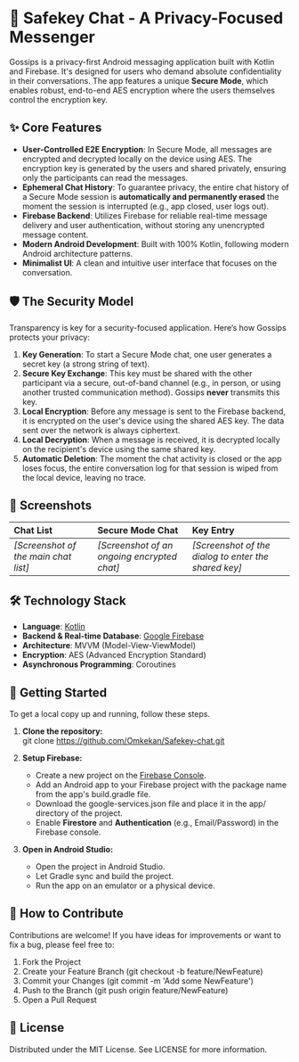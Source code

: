 # **🔐 Safekey Chat \- A Privacy-Focused Messenger**

Gossips is a privacy-first Android messaging application built with Kotlin and Firebase. It's designed for users who demand absolute confidentiality in their conversations. The app features a unique **Secure Mode**, which enables robust, end-to-end AES encryption where the users themselves control the encryption key.

## **✨ Core Features**

* **User-Controlled E2E Encryption**: In Secure Mode, all messages are encrypted and decrypted locally on the device using AES. The encryption key is generated by the users and shared privately, ensuring only the participants can read the messages.  
* **Ephemeral Chat History**: To guarantee privacy, the entire chat history of a Secure Mode session is **automatically and permanently erased** the moment the session is interrupted (e.g., app closed, user logs out).  
* **Firebase Backend**: Utilizes Firebase for reliable real-time message delivery and user authentication, without storing any unencrypted message content.  
* **Modern Android Development**: Built with 100% Kotlin, following modern Android architecture patterns.  
* **Minimalist UI**: A clean and intuitive user interface that focuses on the conversation.

## **🛡️ The Security Model**

Transparency is key for a security-focused application. Here’s how Gossips protects your privacy:

1. **Key Generation**: To start a Secure Mode chat, one user generates a secret key (a strong string of text).  
2. **Secure Key Exchange**: This key must be shared with the other participant via a secure, out-of-band channel (e.g., in person, or using another trusted communication method). Gossips **never** transmits this key.  
3. **Local Encryption**: Before any message is sent to the Firebase backend, it is encrypted on the user's device using the shared AES key. The data sent over the network is always ciphertext.  
4. **Local Decryption**: When a message is received, it is decrypted locally on the recipient's device using the same shared key.  
5. **Automatic Deletion**: The moment the chat activity is closed or the app loses focus, the entire conversation log for that session is wiped from the local device, leaving no trace.

## **📸 Screenshots**

| Chat List | Secure Mode Chat | Key Entry |
| :---- | :---- | :---- |
| *\[Screenshot of the main chat list\]* | *\[Screenshot of an ongoing encrypted chat\]* | *\[Screenshot of the dialog to enter the shared key\]* |

## **🛠️ Technology Stack**

* **Language**: [Kotlin](https://kotlinlang.org/)  
* **Backend & Real-time Database**: [Google Firebase](https://firebase.google.com/)  
* **Architecture**: MVVM (Model-View-ViewModel)  
* **Encryption**: AES (Advanced Encryption Standard)  
* **Asynchronous Programming**: Coroutines

## **🚀 Getting Started**

To get a local copy up and running, follow these steps.

1. **Clone the repository:**  
   git clone https://github.com/Omkekan/Safekey-chat.git

2. **Setup Firebase:**  
   * Create a new project on the [Firebase Console](https://console.firebase.google.com/).  
   * Add an Android app to your Firebase project with the package name from the app's build.gradle file.  
   * Download the google-services.json file and place it in the app/ directory of the project.  
   * Enable **Firestore** and **Authentication** (e.g., Email/Password) in the Firebase console.  
3. **Open in Android Studio:**  
   * Open the project in Android Studio.  
   * Let Gradle sync and build the project.  
   * Run the app on an emulator or a physical device.

## **🤝 How to Contribute**

Contributions are welcome\! If you have ideas for improvements or want to fix a bug, please feel free to:

1. Fork the Project  
2. Create your Feature Branch (git checkout \-b feature/NewFeature)  
3. Commit your Changes (git commit \-m 'Add some NewFeature')  
4. Push to the Branch (git push origin feature/NewFeature)  
5. Open a Pull Request

## **📜 License**

Distributed under the MIT License. See LICENSE for more information.
